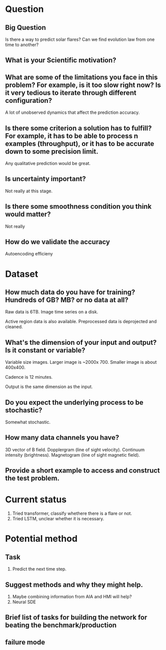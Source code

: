 # Question

## Big Question

Is there a way to predict solar flares?
Can we find evolution law from one time to another?

## What is your Scientific motivation?


## What are some of the limitations you face in this problem? For example, is it too slow right now? Is it very tedious to iterate through different configuration?

A lot of unobserved dynamics that affect the prediction accuracy.

## Is there some criterion a solution has to fulfill? For example, it has to be able to process n examples (throughput), or it has to be accurate down to some precision limit.

Any qualitative prediction would be great.

## Is uncertainty important?

Not really at this stage.

## Is there some smoothness condition you think would matter?

Not really

## How do we validate the accuracy

Autoencoding efficieny

# Dataset

## How much data do you have for training? Hundreds of GB? MB? or no data at all?

Raw data is 6TB. Image time series on a disk.

Active region data is also available. Preprocessed data is deprojected and cleaned.

## What's the dimension of your input and output? Is it constant or variable?

Variable size images. Larger image is ~2000x 700. Smaller image is about 400x400.

Cadence is 12 minutes.

Output is the same dimension as the input.

## Do you expect the underlying process to be stochastic?

Somewhat stochastic.

## How many data channels you have?

3D vector of B field. Dopplergram (line of sight velocity). Continuum intensity (brightness). Magnetogram (line of sight magnetic field).

## Provide a short example to access and construct the test problem.

# Current status

1. Tried transformer, classify whethere there is a flare or not.
2. Tried LSTM, unclear whether it is necessary.

# Potential method

## Task

1. Predict the next time step.

## Suggest methods and why they might help.

1. Maybe combining information from AIA and HMI will help?
2. Neural SDE

## Brief list of tasks for building the network for beating the benchmark/production

## failure mode
